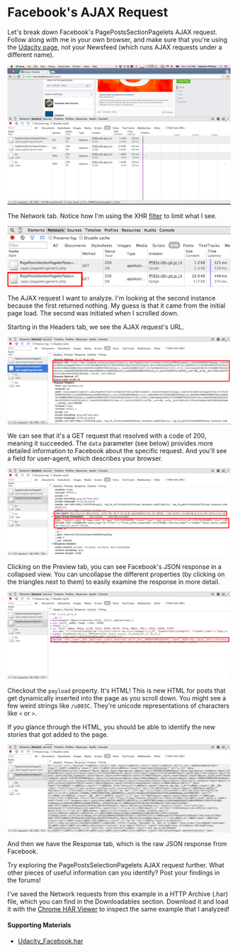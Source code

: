 # Facebook's AJAX Request

Let's break down Facebook's PagePostsSectionPagelets AJAX request. Follow along with me in your own browser, and make sure that you're using the  [Udacity page](https://www.facebook.com/Udacity), not your Newsfeed (which runs AJAX requests under a different name).

![Network tab](images_for_md/OppIVkk.png)    

The Network tab. Notice how I'm using the XHR  [filter](https://developer.chrome.com/devtools/docs/console#filtering-console-output)  to limit what I see.

![PagePostsSectionPagelets](images_for_md/gSz0bdK.png)    

The AJAX request I want to analyze. I'm looking at the second instance because the first returned nothing. My guess is that it came from the initial page load. The second was initiated when I scrolled down.

Starting in the Headers tab, we see the AJAX request's URL.

![Header of PagePostsSelectionPagelets](images_for_md/pDLVuB9.png)

We can see that it's a GET request that resolved with a code of 200, meaning it succeeded. The  `data`  parameter (see below) provides more detailed information to Facebook about the specific request. And you'll see a field for user-agent, which describes your browser.

![user-agent of AJAX request](images_for_md/rVaxMIi.png)

Clicking on the Preview tab, you can see Facebook's JSON response in a collapsed view. You can uncollapse the different properties (by clicking on the triangles next to them) to easily examine the response in more detail.

![preview pane for AJAX request](images_for_md/NWIVpGe.png)   

Checkout the  `payload`  property. It's HTML! This is new HTML for posts that get dynamically inserted into the page as you scroll down. You might see a few weird strings like  `/u003C`. They're unicode representations of characters like  `<`  or  `>`.

If you glance through the HTML, you should be able to identify the new stories that got added to the page.

![the raw AJAX response](images_for_md/V08cEYC.png)

And then we have the Response tab, which is the raw JSON response from Facebook.

Try exploring the PagePostsSelectionPagelets AJAX request further. What other pieces of useful information can you identify? Post your findings in the forums!

I've saved the Network requests from this example in a HTTP Archive (.har) file, which you can find in the Downloadables section. Download it and load it with the  [Chrome HAR Viewer](http://ericduran.github.io/chromeHAR/)  to inspect the same example that I analyzed!

#### Supporting Materials

-   [Udacity_Facebook.har](https://www.udacity.com/api/nodes/3183838548/supplemental_media/udacity-facebookhar/download)


